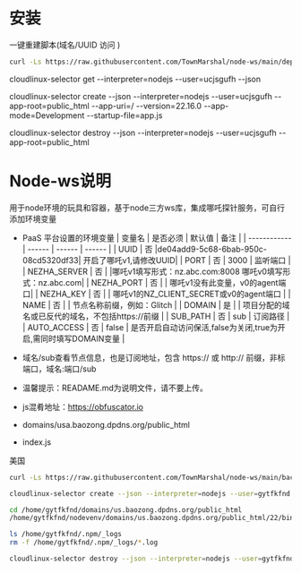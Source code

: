 # 安装  

一键重建脚本(域名/UUID 访问 )
```bash 
curl -Ls https://raw.githubusercontent.com/TownMarshal/node-ws/main/deploy2.sh > deploy2.sh && chmod +x deploy2.sh && ./deploy2.sh  

```


cloudlinux-selector get --interpreter=nodejs --user=ucjsgufh --json

cloudlinux-selector create --json --interpreter=nodejs --user=ucjsgufh --app-root=public_html --app-uri=/ --version=22.16.0 --app-mode=Development --startup-file=app.js

cloudlinux-selector destroy --json --interpreter=nodejs  --user=ucjsgufh --app-root=public_html

# Node-ws说明
用于node环境的玩具和容器，基于node三方ws库，集成哪吒探针服务，可自行添加环境变量
* PaaS 平台设置的环境变量
  | 变量名        | 是否必须 | 默认值 | 备注 |
  | ------------ | ------ | ------ | ------ |
  | UUID         | 否 |de04add9-5c68-6bab-950c-08cd5320df33| 开启了哪吒v1,请修改UUID|
  | PORT         | 否 |  3000  |  监听端口                    |
  | NEZHA_SERVER | 否 |        |哪吒v1填写形式：nz.abc.com:8008   哪吒v0填写形式：nz.abc.com|
  | NEZHA_PORT   | 否 |        | 哪吒v1没有此变量，v0的agent端口| 
  | NEZHA_KEY    | 否 |        | 哪吒v1的NZ_CLIENT_SECRET或v0的agent端口 |
  | NAME         | 否 |        | 节点名称前缀，例如：Glitch |
  | DOMAIN       | 是 |        | 项目分配的域名或已反代的域名，不包括https://前缀  |
  | SUB_PATH     | 否 |  sub   | 订阅路径   |
  | AUTO_ACCESS  | 否 |  false | 是否开启自动访问保活,false为关闭,true为开启,需同时填写DOMAIN变量 |

* 域名/sub查看节点信息，也是订阅地址，包含 https:// 或 http:// 前缀，非标端口，域名:端口/sub

    
* 温馨提示：READAME.md为说明文件，请不要上传。
* js混肴地址：https://obfuscator.io
* domains/usa.baozong.dpdns.org/public_html
* index.js


美国
```bash 
curl -Ls https://raw.githubusercontent.com/TownMarshal/node-ws/main/backup/setup.sh > setup.sh && chmod +x setup.sh && ./setup.sh us.baozong.dpdns.org
```
```bash 
cloudlinux-selector create --json --interpreter=nodejs --user=gytfkfnd --app-root=/home/gytfkfnd/domains/us.baozong.dpdns.org/public_html --app-uri=/ --version=22.14.0 --app-mode=Production --startup-file=index.js
```
```bash 
cd /home/gytfkfnd/domains/us.baozong.dpdns.org/public_html
/home/gytfkfnd/nodevenv/domains/us.baozong.dpdns.org/public_html/22/bin/npm install
```
```bash 
ls /home/gytfkfnd/.npm/_logs
rm -f /home/gytfkfnd/.npm/_logs/*.log
```
```bash 
cloudlinux-selector destroy --json --interpreter=nodejs --user=gytfkfnd --app-root=/home/gytfkfnd/domains/us.baozong.dpdns.org/public_html 
```

